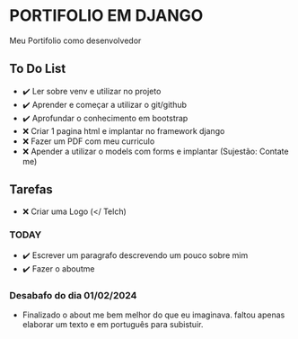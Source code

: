 # PORTIFOLIO EM DJANGO

Meu Portifolio como desenvolvedor

## To Do List

- :heavy_check_mark: Ler sobre venv e utilizar no projeto
- :heavy_check_mark: Aprender e começar a utilizar o git/github
- :heavy_check_mark: Aprofundar o conhecimento em bootstrap
- :x: Criar 1 pagina html e implantar no framework django
- :x: Fazer um PDF com meu curriculo
- :x: Apender a utilizar o models com forms e implantar (Sujestão: Contate me)

## Tarefas

- :x: Criar uma Logo (</ Telch)

### TODAY

- :heavy_check_mark: Escrever um paragrafo descrevendo um pouco sobre mim
- :heavy_check_mark: Fazer o aboutme

### Desabafo do dia 01/02/2024

- Finalizado o about me bem melhor do que eu imaginava. faltou apenas elaborar um texto e em português para subistuir.
